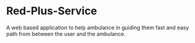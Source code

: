 # Red-Plus-Service
A web based application to help ambulance in guiding them fast and easy path from between the user and the ambulance.
